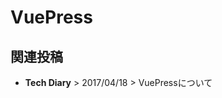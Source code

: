 # VuePress

## 関連投稿
* <router-link to="/diary/#vuepress%E3%81%AB%E3%81%A4%E3%81%84%E3%81%A6"><b>Tech Diary</b> > 2017/04/18 > VuePressについて</router-link>
